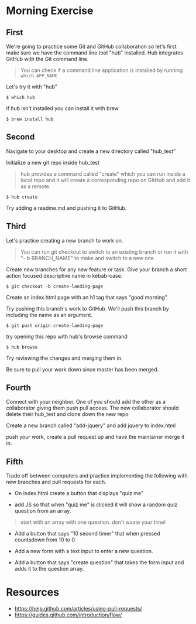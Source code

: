 # Morning Exercise

## First

We're going to practice some Git and GitHub collaboration so let's first make sure we have the command line tool "hub" installed. Hub integrates GitHub with the Git command line. 
> You can check if a command line application is installed by running `which APP_NAME`

Let's try it with "hub"

```
$ which hub
```

if hub isn't installed you can install it with brew

```
$ brew install hub
```

## Second

Navigate to your desktop and create a new directory called "hub_test"

Initialize a new git repo inside hub_test 
> hub provides a command called "create" which you can run inside a local repo and it will create a corresponding repo on GitHub and add it as a remote.

```
$ hub create
```

Try adding a readme.md and pushing it to GitHub.

## Third

Let's practice creating a new branch to work on. 
> You can run git checkout to switch to an existing branch or run it with "- b BRANCH_NAME" to make and switch to a new one.

Create new branches for any new feature or task. Give your branch a short action focused descriptive name in kebab-case.

```
$ git checkout -b create-landing-page
```

Create an index.html page with an h1 tag that says "good morning"

Try pushing this branch's work to GitHub. We'll push this branch by including the name as an argument.

```
$ git push origin create-landing-page
```

try opening this repo with hub's browse command

```
$ hub browse
```

Try reviewing the changes and merging them in.

Be sure to pull your work down since master has been merged.

## Fourth

Connect with your neighbor. One of you should add the other as a collaborator giving them push pull access.  The new collaborator should delete their hub_test and clone down the new repo

Create a new branch called "add-jquery" and add jquery to index.html

push your work, create a pull request up and have the maintainer merge it in.

## Fifth

Trade off between computers and practice implementing the following with new branches and pull requests for each.

- On index.html create a button that displays "quiz me"

- add JS so that when "quiz me" is clicked it will show a random quiz question from an array. 
> start with an array with one question. don't waste your time!

- Add a button that says "10 second timer" that when pressed countsdown from 10 to 0

- Add a new form with a text input to enter a new question.

- Add a button that says "create question" that takes the form input and adds it to the question array.

# Resources 
- https://help.github.com/articles/using-pull-requests/
- https://guides.github.com/introduction/flow/
